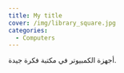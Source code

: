 ```yaml
---
title: My title
cover: /img/library_square.jpg
categories:
  - Computers
---
```

أجهزة الكمبيوتر في مكتبة فكرة جيدة.